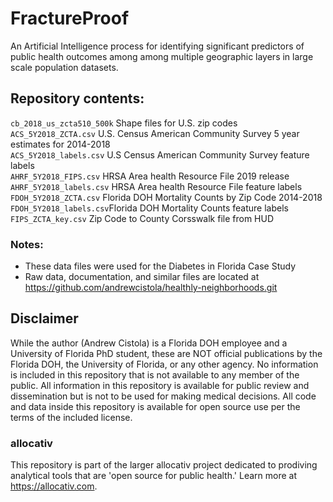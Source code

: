 # FractureProof
An Artificial Intelligence process for identifying significant predictors of public health outcomes among among multiple geographic layers in large scale population datasets.

## Repository contents:
`cb_2018_us_zcta510_500k` Shape files for U.S. zip codes<br>
`ACS_5Y2018_ZCTA.csv` U.S. Census American Community Survey 5 year estimates for 2014-2018<br>
`ACS_5Y2018_labels.csv` U.S Census American Community Survey feature labels<br>
`AHRF_5Y2018_FIPS.csv` HRSA Area health Resource File 2019 release<br>
`AHRF_5Y2018_labels.csv` HRSA Area health Resource File feature labels<br>
`FDOH_5Y2018_ZCTA.csv` Florida DOH Mortality Counts by Zip Code 2014-2018<br>
`FDOH_5Y2018_labels.csv`Florida DOH Mortality Counts feature labels<br>
`FIPS_ZCTA_key.csv` Zip Code to County Corsswalk file from HUD<br>

### Notes:
- These data files were used for the Diabetes in Florida Case Study
- Raw data, documentation, and similar files are located at https://github.com/andrewcistola/healthly-neighborhoods.git

## Disclaimer
While the author (Andrew Cistola) is a Florida DOH employee and a University of Florida PhD student, these are NOT official publications by the Florida DOH, the University of Florida, or any other agency. 
No information is included in this repository that is not available to any member of the public. 
All information in this repository is available for public review and dissemination but is not to be used for making medical decisions. 
All code and data inside this repository is available for open source use per the terms of the included license. 

### allocativ
This repository is part of the larger allocativ project dedicated to prodiving analytical tools that are 'open source for public health.' Learn more at https://allocativ.com. 
